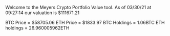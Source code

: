 Welcome to the Meyers Crypto Portfolio Value tool. 
As of 03/30/21 at 09:27:14 our valuation is $111671.21 

BTC Price = $58705.06
 ETH Price = $1833.97
BTC Holdings = 1.06BTC
 ETH holdings = 26.960005962ETH 
